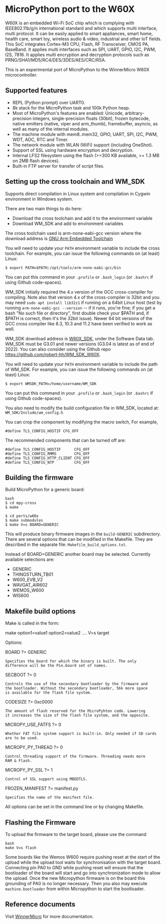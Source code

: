 MicroPython port to the W60X
=============================

W60X is an embedded Wi-Fi SoC chip which is complying with IEEE802.11b/g/n international
standard and which supports multi interface, multi protocol.
It can be easily applied to smart appliances, smart home, health care, smart toy, wireless audio & video,
industrial and other IoT fields.
This SoC integrates Cortex-M3 CPU, Flash, RF Transceiver, CMOS PA, BaseBand.
It applies multi interfaces such as SPI, UART, GPIO, I2C, PWM, I2S, 7816.
It applies multi encryption and decryption protocols such as PRNG/SHA1/MD5/RC4/DES/3DES/AES/CRC/RSA.

This is an experimental port of MicroPython to the WinnerMicro W60X microcontroller.  

Supported features
------------------------------------

- REPL (Python prompt) over UART0.
- 8k stack for the MicroPython task and 100k Python heap.
- Most of MicroPython's features are enabled: Unicode, arbitrary-precision integers,
  single-precision floats (30bit), frozen bytecode, native emitters (native, viper and arm_thumb),
  framebuffer, asyncio, as well as many of the internal modules.
- The machine module with mem8..mem32, GPIO, UART, SPI, I2C, PWM, WDT, ADC, RTC and Timer.
- The network module with WLAN (WiFi) support (including OneShot).
- Support of SSL using hardware encryption and decryption.
- Internal LFS2 filesystem using the flash (>=300 KB available, >= 1.3 MB on 2MB flash devices).
- Built-in FTP server for transfer of script files.

Setting up the cross toolchain and WM_SDK
-----------------------------------------

Supports direct compilation in Linux system and compilation in Cygwin environment in Windows system.

There are two main things to do here:
- Download the cross toolchain and add it to the environment variable
- Download WM_SDK and add to environment variables

The cross toolchain used is arm-none-eabi-gcc version where the download address is
[GNU Arm Embedded Toolchain](https://launchpad.net/gcc-arm-embedded/4.9/4.9-2014-q4-major)

You will need to update your `PATH` environment variable to include the cross toolchain. For example, you can issue the following commands on (at least) Linux:

    $ export PATH=$PATH:/opt/tools/arm-none-eabi-gcc/bin

You can put this command in your `.profile` or `.bash_login` (or `.bashrc` if using Github code-spaces).

WM_SDK initially required the 4.x version of the GCC cross-compiler for compiling. Note also that version 4.x of the cross-compiler is 32bit and you may need `sudo apt install lib32z1` if running on a 64bit Linux host (test by running `arm-none-eabi-gcc --version` -- if it runs, you're fine; if you get a bash "No such file or directory", first double check your $PATH and, if $PATH is correct, then it's the 32bit issue).
Newer 64 bit versions of the GCC cross compiler like 8.3, 10.3 and 11.2 have been verified to work as well. 

WM_SDK download address is [W60X_SDK](http://www.winnermicro.com/en/html/1/156/158/497.html), under the Software Data tab. WM_SDK must be G3.01 and newer versions (G3.04 is latest as of end of 2022). You can also consider using the Github repo https://github.com/robert-hh/WM_SDK_W60X.

You will need to update your `PATH` environment variable to include the path of WM_SDK. For example, you can issue the following commands on (at least) Linux:

    $ export WMSDK_PATH=/home/username/WM_SDK

You can put this command in your `.profile` or `.bash_login` (or `.bashrc` if using Github code-spaces).

You also need to modify the build configuration file in WM_SDK, located at: `WM_SDK/Include/wm_config.h`

You can crop the component by modifying the macro switch, For example, 

    #define TLS_CONFIG_HOSTIF CFG_OFF

The recommended components that can be turned off are:

    #define TLS_CONFIG_HOSTIF      CFG_OFF
    #define TLS_CONFIG_RMMS        CFG_OFF
    #define TLS_CONFIG_HTTP_CLIENT CFG_OFF
    #define TLS_CONFIG_NTP         CFG_OFF

Building the firmware
---------------------

Build MicroPython for a generic board:
```
bash
$ cd mpy-cross
$ make

$ cd ports/w60x
$ make submodules
$ make V=s BOARD=GENERIC
```
This will produce binary firmware images in the `build-GENERIC` subdirectory.
There are several options that can be modified in the Makefile.
They are described in the separate file: `Makefile_build_options.txt`.

Instead of BOARD=GENERIC another board may be selected.
Currently available selections are:

- GENERIC
- THINGSTURN_TB01
- W600_EVB_V2
- WAVGAT_AIR602
- WEMOS_W600
- WIS600

Makefile build options
----------------------

Make is called in the form:

make option1=value1 option2=value2 .... V=s target

Options:

BOARD ?= GENERIC
    
    Specifies the board for which the binary is built. The only
    difference will be the Pin.board set of names.

SECBOOT ?= 0

    Controls the use of the secondary bootloader by the firmware and
    the bootloader. Without the secondary bootloader, 56k more space
    is available for the flash file system.

CODESIZE ?= 0xc0000

    The amount of flash reserved for the MicroPyhton code. Lowering
    it increases the size of the flash file system, and the opposite.

MICROPY_USE_FATFS ?= 0

    Whether FAT file system support is built-in. Only needed if SD cards
    are to be used.

MICROPY_PY_THREAD ?= 0

    Control threading support of the firmware. Threading needs more
    RAM & Flash.

MICROPY_PY_SSL ?= 1

    Control of SSL support using MBEDTLS.

FROZEN_MANIFEST ?= manifest.py

    Specifies the name of the manifest file.


All options can be set in the command line or by changing Makefile.


Flashing the Firmware
-----------------------

To upload the firmware to the target board, please use the command 
```
bash
make V=s flash
```
Some boards like the Wemos W600 require pushing reset at the start of the upload while the
upload tool waits for synchronisation with the target board.
Connecting pin PA0 to GND while pushing reset will ensure that the bootloader of the board
will start and go into synchronization mode to allow the upload.
Once the new Micropython firmware is on the board this grounding of PA0 is no longer necessary.
Then you also may execute `machine.bootloader` from within Micropython to start the bootloader.

Reference documents
-----------------------
Visit [WinnerMicro](http://www.winnermicro.com/en/html/1/156/158/497.html) for more documentation.

